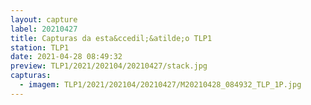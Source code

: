 ```yaml
---
layout: capture
label: 20210427
title: Capturas da esta&ccedil;&atilde;o TLP1
station: TLP1
date: 2021-04-28 08:49:32
preview: TLP1/2021/202104/20210427/stack.jpg
capturas:
  - imagem: TLP1/2021/202104/20210427/M20210428_084932_TLP_1P.jpg
---
```


